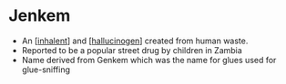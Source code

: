 # Jenkem
* An [[inhalent]] and [[hallucinogen]] created from human waste.
* Reported to be a popular street drug by children in Zambia
* Name derived from Genkem which was the name for glues used for glue-sniffing

[//begin]: # "Autogenerated link references for markdown compatibility"
[inhalent]: inhalent "inhalent"
[hallucinogen]: hallucinogen "Hallucinogen"
[//end]: # "Autogenerated link references"